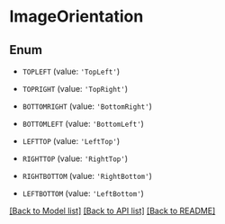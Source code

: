 # ImageOrientation


## Enum

* `TOPLEFT` (value: `'TopLeft'`)

* `TOPRIGHT` (value: `'TopRight'`)

* `BOTTOMRIGHT` (value: `'BottomRight'`)

* `BOTTOMLEFT` (value: `'BottomLeft'`)

* `LEFTTOP` (value: `'LeftTop'`)

* `RIGHTTOP` (value: `'RightTop'`)

* `RIGHTBOTTOM` (value: `'RightBottom'`)

* `LEFTBOTTOM` (value: `'LeftBottom'`)

[[Back to Model list]](../README.md#documentation-for-models) [[Back to API list]](../README.md#documentation-for-api-endpoints) [[Back to README]](../README.md)


